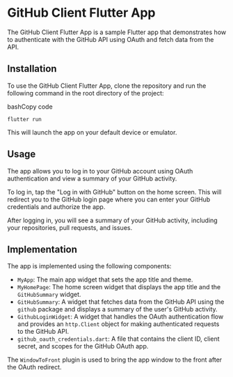 GitHub Client Flutter App
=========================

The GitHub Client Flutter App is a sample Flutter app that demonstrates how to authenticate with the GitHub API using OAuth and fetch data from the API.

Installation
------------

To use the GitHub Client Flutter App, clone the repository and run the following command in the root directory of the project:

bashCopy code

`flutter run`

This will launch the app on your default device or emulator.

Usage
-----

The app allows you to log in to your GitHub account using OAuth authentication and view a summary of your GitHub activity.

To log in, tap the "Log in with GitHub" button on the home screen. This will redirect you to the GitHub login page where you can enter your GitHub credentials and authorize the app.

After logging in, you will see a summary of your GitHub activity, including your repositories, pull requests, and issues.

Implementation
--------------

The app is implemented using the following components:

-   `MyApp`: The main app widget that sets the app title and theme.
-   `MyHomePage`: The home screen widget that displays the app title and the `GitHubSummary` widget.
-   `GitHubSummary`: A widget that fetches data from the GitHub API using the `github` package and displays a summary of the user's GitHub activity.
-   `GithubLoginWidget`: A widget that handles the OAuth authentication flow and provides an `http.Client` object for making authenticated requests to the GitHub API.
-   `github_oauth_credentials.dart`: A file that contains the client ID, client secret, and scopes for the GitHub OAuth app.

The `WindowToFront` plugin is used to bring the app window to the front after the OAuth redirect.

